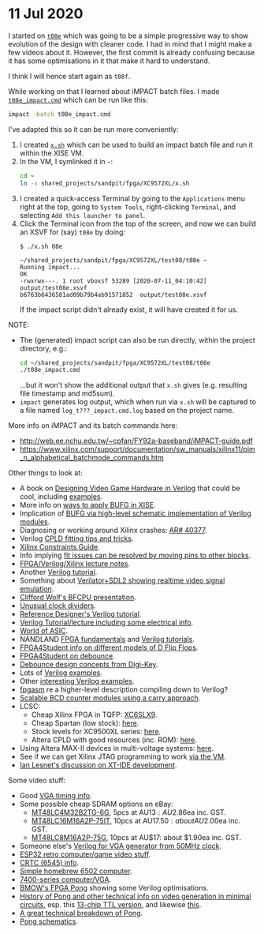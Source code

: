 # 11 Jul 2020

I started on [`t08e`](https://github.com/algofoogle/sandpit/tree/master/fpga/XC9572XL/test08/t08e) which was going to be a simple progressive way to show evolution of the design with cleaner code. I had in mind that I might make a few videos about it. However, the first commit is already confusing because it has some optimisations in it that make it hard to understand.

I think I will hence start again as `t08f`.

While working on that I learned about iMPACT batch files. I made [`t08e_impact.cmd`](https://github.com/algofoogle/sandpit/tree/master/fpga/XC9572XL/test08/t08e/t08e_impact.cmd) which can be run like this:

```bash
impact -batch t08e_impact.cmd
```

I've adapted this so it can be run more conveniently:

1.  I created [`x.sh`](https://github.com/algofoogle/sandpit/blob/master/fpga/XC9572XL/x.sh) which can be used to build an impact batch file and run it within the XISE VM.
2.  In the VM, I symlinked it in `~`:
    ```bash
    cd ~
    ln -s shared_projects/sandpit/fpga/XC9572XL/x.sh
    ```
3.  I created a quick-access Terminal by going to the `Applications` menu right at the top, going to `System Tools`, right-clicking `Terminal`, and selecting `Add this launcher to panel`.
4.  Click the Terminal icon from the top of the screen, and now we can build an XSVF for (say) `t08e` by doing:
    ```
    $ ./x.sh 08e

    ~/shared_projects/sandpit/fpga/XC9572XL/test08/t08e ~
    Running impact...
    OK
    -rwxrwx---. 1 root vboxsf 53289 [2020-07-11_04:10:42] output/test08e.xsvf
    b6763b6436581ad09b79b4ab91571852  output/test08e.xsvf
    ```
    If the impact script didn't already exist, it will have created it for us.

NOTE:
*   The (generated) impact script can also be run directly, within the project directory, e.g.:
    ```bash
    cd ~/shared_projects/sandpit/fpga/XC9572XL/test08/t08e
    ./t08e_impact.cmd
    ```
    ...but it won't show the additional output that `x.sh` gives (e.g. resulting file timestamp and md5sum).
*   `impact` generates log output, which when run via `x.sh` will be captured to a file named `log_t???_impact.cmd.log` based on the project name.

More info on iMPACT and its batch commands here:
*   http://web.ee.nchu.edu.tw/~cpfan/FY92a-baseband/iMPACT-guide.pdf
*   https://www.xilinx.com/support/documentation/sw_manuals/xilinx11/pim_n_alphabetical_batchmode_commands.htm

Other things to look at:

*   A book on [Designing Video Game Hardware in Verilog](https://www.amazon.com.au/Designing-Video-Game-Hardware-Verilog/dp/1728619440/ref=sr_1_1?dchild=1&keywords=designing+video+game+hardware&qid=1593841895&sr=8-1) that could be cool, including [examples](https://github.com/sehugg/fpga-examples/blob/master/ice40/starfield.v).
*   More info on [ways to apply BUFG in XISE](https://www.xilinx.com/support/answers/6334.html).
*   Implication of [BUFG via high-level schematic implementation of Verilog modules](https://www.xilinx.com/support/documentation/sw_manuals/xilinx10/isehelp/ise_r_comp_gck_gts_gsr.htm).
*   Diagnosing or working around Xilinx crashes: [AR# 40377](https://www.xilinx.com/support/answers/40377.html).
*   Verilog [CPLD fitting tips and tricks](https://www.xilinx.com/support/documentation/application_notes/xapp444.pdf).
*   [Xilinx Constraints Guide](https://www.xilinx.com/support/documentation/sw_manuals/xilinx11/cgd.pdf).
*   Info implying [fit issues can be resolved by moving pins to other blocks](https://www.xilinx.com/support/answers/12235.html).
*   [FPGA/Verilog/Xilinx lecture notes](https://indico.cern.ch/event/357886/contributions/849350/attachments/1148959/1648605/FPGA_2.pdf).
*   Another [Verilog tutorial](https://www.chipverify.com/verilog/verilog-tutorial).
*   Something about [Verilator+SDL2 showing realtime video signal emulation](https://twitter.com/richard_eng/status/1187073490442162179).
*   [Clifford Wolf's BFCPU presentation](http://www.clifford.at/papers/2004/bfcpu/slides.pdf).
*   [Unusual clock dividers](https://www.mikrocontroller.net/attachment/177197/xl33_30.pdf).
*   [Reference Designer's Verilog tutorial](http://www.referencedesigner.com/tutorials/verilog/verilog_01.php).
*   [Verilog Tutorial/lecture including some electrical info](http://web.mit.edu/6.111/www/f2017/handouts/L03.pdf).
*   [World of ASIC](http://www.asic-world.com/).
*   NANDLAND [FPGA fundamentals](https://www.nandland.com/articles/fpga-101-fpgas-for-beginners.html) and [Verilog tutorials](https://www.nandland.com/verilog/tutorials/index.html).
*   [FPGA4Student info on different models of D Flip Flops](https://www.fpga4student.com/2017/02/verilog-code-for-d-flip-flop.html).
*   [FPGA4Student on debounce](https://www.fpga4student.com/2017/04/simple-debouncing-verilog-code-for.html).
*   [Debounce design concepts from Digi-Key](https://www.digikey.com/eewiki/pages/viewpage.action?pageId=4980758).
*   Lots of [Verilog examples](https://courses.cs.washington.edu/courses/cse467/05wi/pdfs/lectures/07-SequentialVerilog.pdf).
*   Other [interesting Verilog examples](http://www.ece.lsu.edu/ee3755/2012f/l07.v.html).
*   [fpgasm](https://github.com/stacksmith/fpgasm) re a higher-level description compiling down to Verilog?
*   [Scalable BCD counter modules using a carry approach](https://www.element14.com/community/groups/fpga-group/blog/2014/10/12/seven-segment-bcd-counter-using-the-valentfx-logi-edu).
*   LCSC:
    *   Cheap Xilinx FPGA in TQFP: [XC6SLX9](https://lcsc.com/product-detail/CPLD-FPGA_XILINX_XC6SLX9-2TQG144C_XC6SLX9-2TQG144C_C27408.html).
    *   Cheap Spartan (low stock): [here](https://lcsc.com/product-detail/CPLD-FPGA_XILINX-XC3S50AN-4TQG144C_C95269.html).
    *   Stock levels for XC9500XL series: [here](https://lcsc.com/search?q=xc95).
    *   Altera CPLD with good resources (inc. ROM): [here](https://lcsc.com/product-detail/CPLD-FPGA_ALTERA_EPM570T100C5N_EPM570T100C5N_C10044.html).
*   Using Altera MAX-II devices in multi-voltage systems: [here](https://www.intel.com/content/dam/www/programmable/us/en/pdfs/literature/hb/max2/max2_mii51009.pdf).
*   See if we can get Xilinx JTAG programming to work [via the VM](http://rmdir.de/~michael/xilinx/).
*   [Ian Lesnet's discussion on XT-IDE development](http://dangerousprototypes.com/forum/index.php?topic=2657.165).


Some video stuff:

*   Good [VGA timing info](http://martin.hinner.info/vga/timing.html).
*   Some possible cheap SDRAM options on eBay:
    *   [MT48LC4M32B2TG-6G](https://www.ebay.com.au/itm/5pcs-MT48LC4M32B2TG-6G-MT-TSSOP8-new/123250359575?hash=item1cb24b3d17:g:SesAAOSwySZb~QDz&frcectupt=true), 5pcs at AU$13: AU$2.86ea inc. GST.
    *   [MT48LC16M16A2P-75IT](https://www.ebay.com.au/itm/10-PCS-MT48LC16M16A2P-75IT-TSOP-54-MT48LC16M16A2P-75-48LC16M16A2-IC-CHIP/124162760333?hash=item1ce8ad5e8d:g:uj0AAOSwJbpbflOm&frcectupt=true), 10pcs at AU$17.50: about AU$2.00ea inc. GST.
    *   [MT48LC8M16A2P-75G](https://www.ebay.com.au/itm/10PCS-MT48LC8M16A2P-75G-48LC8M16A2-TSOP-54/293330828421?hash=item444be13c85:g:2hAAAOSw25VdzXT3), 10pcs at AU$17: about $1.90ea inc. GST.
*   Someone else's [Verilog for VGA generator from 50MHz clock](http://ladybug.xs4all.nl/arlet/fpga/source/vga2/vga.v).
*   [ESP32 retro computer/game video stuff](https://hackaday.com/2020/06/09/run-your-favorite-8-bit-games-on-an-esp32/).
*   [CRTC (6545) info](http://www.6502.org/users/andre/hwinfo/crtc/composite.html).
*   [Simple homebrew 6502 computer](https://www.skrasser.com/blog/categories/homebrew-6502/).
*   [7400-series computer/VGA](http://dangerousprototypes.com/blog/2015/08/31/vulcan-74-a-6502-retro-megaproject/).
*   [BMOW's FPGA Pong](https://www.bigmessowires.com/2009/06/21/fpga-pong/) showing some Verilog optimisations.
*   [History of Pong and other technical info on video generation in minimal circuits](http://www.pong-story.com/intro.htm), esp. this [13-chip TTL version](http://www.pong-story.com/elektor0376.htm), and likewise [this](http://www.pong-story.com/eaus0576.htm).
*   [A great technical breakdown of Pong](http://www.pong-story.com/LAWN_TENNIS.pdf).
*   [Pong schematics](https://i.imgur.com/D1ORa.jpg).
